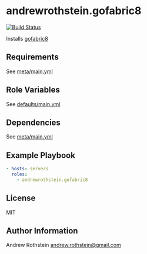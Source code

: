 andrewrothstein.gofabric8
=========
[![Build Status](https://travis-ci.org/andrewrothstein/ansible-gofabric8.svg?branch=master)](https://travis-ci.org/andrewrothstein/ansible-gofabric8)

Installs [gofabric8](https://github.com/fabric8io/gofabric8)

Requirements
------------

See [meta/main.yml](meta/main.yml)

Role Variables
--------------

See [defaults/main.yml](defaults/main.yml)

Dependencies
------------

See [meta/main.yml](meta/main.yml)

Example Playbook
----------------

```yml
- hosts: servers
  roles:
    - andrewrothstein.gofabric8
```

License
-------

MIT

Author Information
------------------

Andrew Rothstein <andrew.rothstein@gmail.com>
